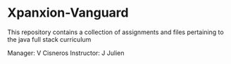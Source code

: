 # Xpanxion-Vanguard


This repository contains a collection of assignments and files pertaining to the java full stack curriculum

Manager: V Cisneros
Instructor: J Julien
